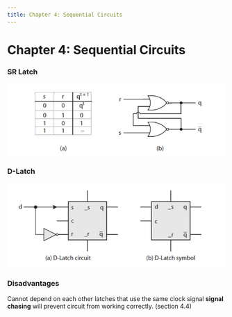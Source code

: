 ```yaml
---
title: Chapter 4: Sequential Circuits
---
```

# Chapter 4: Sequential Circuits

### SR Latch

![](image/sr_latch.png)

### D-Latch

![](image/d_latch.png)

### Disadvantages

Cannot depend on each other latches that use the same clock signal **signal chasing** will prevent circuit from working correctly. (section 4.4)
